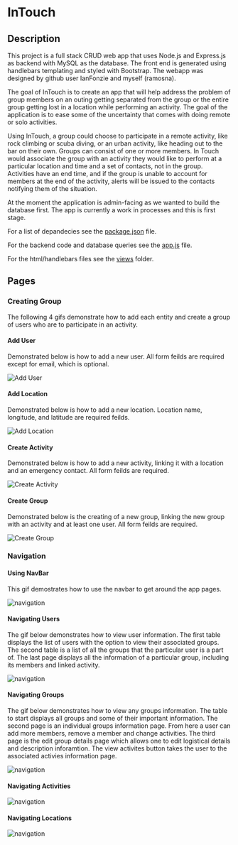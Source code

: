 # InTouch

## Description

This project is a full stack CRUD web app that uses Node.js and Express.js as backend with MySQL as the database. The front end is generated using handlebars templating and styled with Bootstrap. The webapp was designed by github user IanFonzie and myself (ramosna).

The goal of InTouch is to create an app that  will help address the problem of group members on an outing getting separated from the group or the entire group getting lost in a location while performing an activity. The goal of the application is to ease some of the uncertainty that comes with doing remote or solo activities. 

Using InTouch, a group could choose to participate in a remote activity, like rock climbing or scuba diving, or an urban activity, like heading out to the bar on their own. Groups can consist of one or more members. In Touch would associate the group with an activity they would like to perform at a particular location and time and a set of contacts, not in the group. Activities have an end time, and if the group is unable to account for members at the end of the activity, alerts will be issued to the contacts notifying them of the situation.

At the moment the application is admin-facing as we wanted to build the database first. The app is currently a work in processes and this is first stage.

For a list of depandecies see the [package.json](package.json) file.

For the backend code and database queries see the [app.js](app.js) file.

For the html/handlebars files see the [views](views) folder.

## Pages

### Creating Group

The following 4 gifs demonstrate how to add each entity and create a group of users who are to participate in an activity. 

#### Add User
Demonstrated below is how to add a new user. All form feilds are required except for email, which is optional.

![Add User](gifs/addUser.gif)

#### Add Location
Demonstrated below is how to add a new location. Location name, longitude, and latitude are required feilds.

![Add Location](gifs/addLocation.gif)

#### Create Activity
Demonstrated below is how to add a new activity, linking it with a location and an emergency contact. All form feilds are required.

![Create Activity](gifs/addActivity.gif)

#### Create Group
Demonstrated below is the creating of a new group, linking the new group with an activity and at least one user. All form feilds are required.

![Create Group](gifs/addGroup.gif)

### Navigation

#### Using NavBar
This gif demostrates how to use the navbar to get around the app pages.

![navigation](gifs/navigation.gif)

#### Navigating Users
The gif below demonstrates how to view user information. The first table displays the list of users with the option to view their associated groups. The second table is a list of all the groups that the particular user is a part of. The last page displays all the information of a particular group, including its members and linked activity. 

![navigation](gifs/navUsers.gif)

#### Navigating Groups
The gif below demonstrates how to view any groups information. The table to start displays all groups and some of their important information. The second page is an individual groups information page. From here a user can add more members, remove a member and change activities. The third page is the edit group details page which allows one to edit logistical details and description inforamtion. The view activites button takes the user to the associated activies information page. 

![navigation](gifs/navGroups.gif)

#### Navigating Activities
![navigation](gifs/navActivities.gif)

#### Navigating Locations
![navigation](gifs/navLocations.gif)


